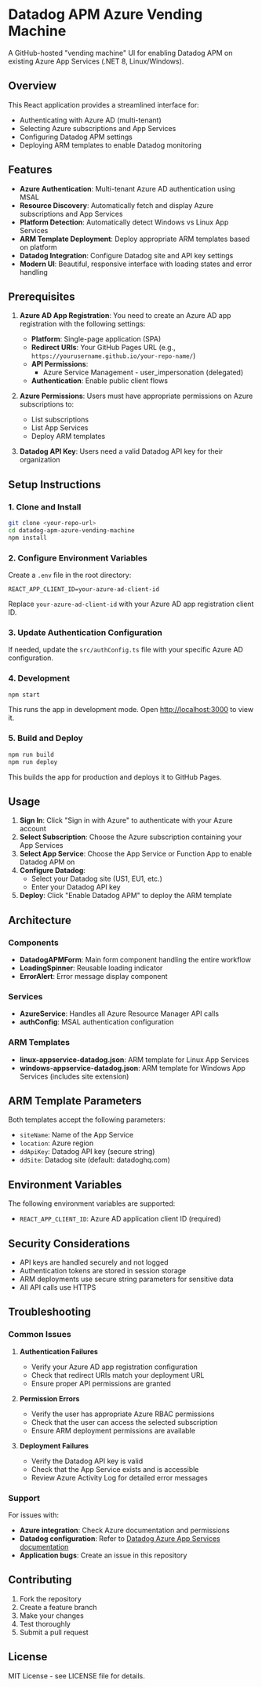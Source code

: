 # Datadog APM Azure Vending Machine

A GitHub-hosted "vending machine" UI for enabling Datadog APM on existing Azure App Services (.NET 8, Linux/Windows).

## Overview

This React application provides a streamlined interface for:
- Authenticating with Azure AD (multi-tenant)
- Selecting Azure subscriptions and App Services
- Configuring Datadog APM settings
- Deploying ARM templates to enable Datadog monitoring

## Features

- **Azure Authentication**: Multi-tenant Azure AD authentication using MSAL
- **Resource Discovery**: Automatically fetch and display Azure subscriptions and App Services
- **Platform Detection**: Automatically detect Windows vs Linux App Services
- **ARM Template Deployment**: Deploy appropriate ARM templates based on platform
- **Datadog Integration**: Configure Datadog site and API key settings
- **Modern UI**: Beautiful, responsive interface with loading states and error handling

## Prerequisites

1. **Azure AD App Registration**: You need to create an Azure AD app registration with the following settings:
   - **Platform**: Single-page application (SPA)
   - **Redirect URIs**: Your GitHub Pages URL (e.g., `https://yourusername.github.io/your-repo-name/`)
   - **API Permissions**: 
     - Azure Service Management - user_impersonation (delegated)
   - **Authentication**: Enable public client flows

2. **Azure Permissions**: Users must have appropriate permissions on Azure subscriptions to:
   - List subscriptions
   - List App Services
   - Deploy ARM templates

3. **Datadog API Key**: Users need a valid Datadog API key for their organization

## Setup Instructions

### 1. Clone and Install

```bash
git clone <your-repo-url>
cd datadog-apm-azure-vending-machine
npm install
```

### 2. Configure Environment Variables

Create a `.env` file in the root directory:

```env
REACT_APP_CLIENT_ID=your-azure-ad-client-id
```

Replace `your-azure-ad-client-id` with your Azure AD app registration client ID.

### 3. Update Authentication Configuration

If needed, update the `src/authConfig.ts` file with your specific Azure AD configuration.

### 4. Development

```bash
npm start
```

This runs the app in development mode. Open [http://localhost:3000](http://localhost:3000) to view it.

### 5. Build and Deploy

```bash
npm run build
npm run deploy
```

This builds the app for production and deploys it to GitHub Pages.

## Usage

1. **Sign In**: Click "Sign in with Azure" to authenticate with your Azure account
2. **Select Subscription**: Choose the Azure subscription containing your App Services
3. **Select App Service**: Choose the App Service or Function App to enable Datadog APM on
4. **Configure Datadog**: 
   - Select your Datadog site (US1, EU1, etc.)
   - Enter your Datadog API key
5. **Deploy**: Click "Enable Datadog APM" to deploy the ARM template

## Architecture

### Components

- **DatadogAPMForm**: Main form component handling the entire workflow
- **LoadingSpinner**: Reusable loading indicator
- **ErrorAlert**: Error message display component

### Services

- **AzureService**: Handles all Azure Resource Manager API calls
- **authConfig**: MSAL authentication configuration

### ARM Templates

- **linux-appservice-datadog.json**: ARM template for Linux App Services
- **windows-appservice-datadog.json**: ARM template for Windows App Services (includes site extension)

## ARM Template Parameters

Both templates accept the following parameters:

- `siteName`: Name of the App Service
- `location`: Azure region
- `ddApiKey`: Datadog API key (secure string)
- `ddSite`: Datadog site (default: datadoghq.com)

## Environment Variables

The following environment variables are supported:

- `REACT_APP_CLIENT_ID`: Azure AD application client ID (required)

## Security Considerations

- API keys are handled securely and not logged
- Authentication tokens are stored in session storage
- ARM deployments use secure string parameters for sensitive data
- All API calls use HTTPS

## Troubleshooting

### Common Issues

1. **Authentication Failures**
   - Verify your Azure AD app registration configuration
   - Check that redirect URIs match your deployment URL
   - Ensure proper API permissions are granted

2. **Permission Errors**
   - Verify the user has appropriate Azure RBAC permissions
   - Check that the user can access the selected subscription
   - Ensure ARM deployment permissions are available

3. **Deployment Failures**
   - Verify the Datadog API key is valid
   - Check that the App Service exists and is accessible
   - Review Azure Activity Log for detailed error messages

### Support

For issues with:
- **Azure integration**: Check Azure documentation and permissions
- **Datadog configuration**: Refer to [Datadog Azure App Services documentation](https://docs.datadoghq.com/serverless/azure_app_services/)
- **Application bugs**: Create an issue in this repository

## Contributing

1. Fork the repository
2. Create a feature branch
3. Make your changes
4. Test thoroughly
5. Submit a pull request

## License

MIT License - see LICENSE file for details.
